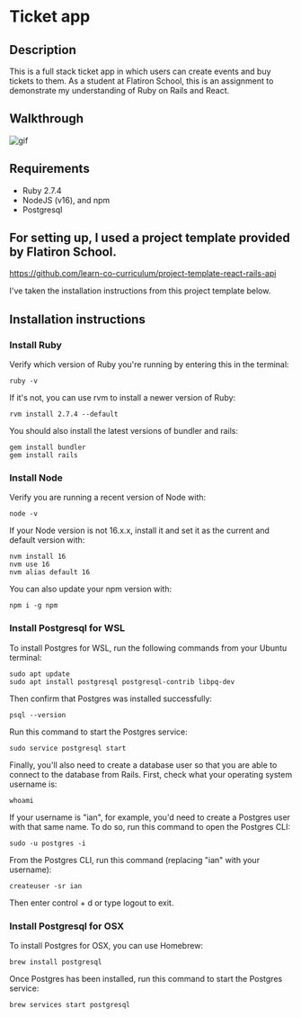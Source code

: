 # Ticket app

## Description

This is a full stack ticket app in which users can create events and buy tickets to them. As a student at Flatiron School, this is an assignment to demonstrate my understanding of Ruby on Rails and React.

## Walkthrough

![gif](https://user-images.githubusercontent.com/63696062/192357209-47cf877d-1465-4bf4-a664-43fbe4ec48a4.gif)

## Requirements
* Ruby 2.7.4
* NodeJS (v16), and npm
* Postgresql

## For setting up, I used a project template provided by Flatiron School.

https://github.com/learn-co-curriculum/project-template-react-rails-api

I've taken the installation instructions from this project template below.

## Installation instructions
### Install Ruby

Verify which version of Ruby you're running by entering this in the terminal:
```
ruby -v
```
If it's not, you can use rvm to install a newer version of Ruby:
```
rvm install 2.7.4 --default
```
You should also install the latest versions of bundler and rails:
```
gem install bundler
gem install rails
```
### Install Node
Verify you are running a recent version of Node with:
```
node -v
```
If your Node version is not 16.x.x, install it and set it as the current and default version with:
```
nvm install 16
nvm use 16
nvm alias default 16
```
You can also update your npm version with:
```
npm i -g npm
```
### Install Postgresql for WSL
To install Postgres for WSL, run the following commands from your Ubuntu terminal:
```
sudo apt update
sudo apt install postgresql postgresql-contrib libpq-dev
```
Then confirm that Postgres was installed successfully:
```
psql --version
```
Run this command to start the Postgres service:
```
sudo service postgresql start
```
Finally, you'll also need to create a database user so that you are able to connect to the database from Rails. First, check what your operating system username is:
```
whoami
```
If your username is "ian", for example, you'd need to create a Postgres user with that same name. To do so, run this command to open the Postgres CLI:
```
sudo -u postgres -i
```
From the Postgres CLI, run this command (replacing "ian" with your username):
```
createuser -sr ian
```
Then enter control + d or type logout to exit.
### Install Postgresql for OSX
To install Postgres for OSX, you can use Homebrew:
```
brew install postgresql
```
Once Postgres has been installed, run this command to start the Postgres service:
```
brew services start postgresql
```
